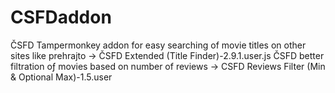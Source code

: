 # CSFDaddon
ČSFD Tampermonkey addon for easy searching of movie titles on other sites like prehrajto -> ČSFD Extended (Title Finder)-2.9.1.user.js
ČSFD better filtration oƒ movies based on number of reviews -> CSFD Reviews Filter (Min & Optional Max)-1.5.user
